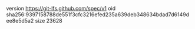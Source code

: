 version https://git-lfs.github.com/spec/v1
oid sha256:9397158788de551f3cfc3216efed235a639deb348634bdad7d6149dee8e5d5a2
size 23628
